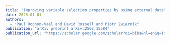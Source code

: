 ```yaml
---
title: "Improving variable selection properties by using external data"
date: 2025-01-01
authors:
  - "Paul Rognon-Vael and David Rossell and Piotr Zwiernik"
publication: "arXiv preprint arXiv:2502.15584"
publication_url: "https://scholar.google.com/scholar?oi=bibs&hl=en&q=Improving+variable+selection+properties+by+using+external+data"
---
```

